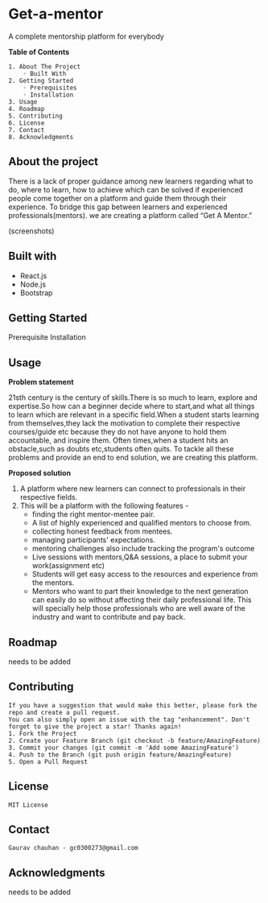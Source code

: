 # Get-a-mentor

A complete mentorship platform for everybody

**Table of Contents**

    1. About The Project
        ◦ Built With
    2. Getting Started
        ◦ Prerequisites
        ◦ Installation
    3. Usage
    4. Roadmap
    5. Contributing
    6. License
    7. Contact
    8. Acknowledgments

## About the project

There is a lack of proper guidance among new learners regarding what to do, where to learn, how to achieve which can be solved if experienced people come together on a platform and guide them through their experience.
To bridge this gap between learners and experienced professionals(mentors). we are creating a platform called “Get A Mentor.”

(screenshots)

## Built with

- React.js
- Node.js
- Bootstrap

## Getting Started

Prerequisite
Installation

## Usage

**Problem statement**

21sth century is the century of skills.There is so much to learn, explore and expertise.So how can a beginner decide where to start,and what all things to learn which are relevant in a specific field.When a student starts learning from themselves,they lack the motivation to complete their respective courses/guide etc because they do not have anyone to hold them accountable, and inspire them. Often times,when a student hits an obstacle,such as doubts etc,students often quits. To tackle all these problems and provide an end to end solution, we are creating this platform.

**Proposed solution**

1. A platform where new learners can connect to professionals in their respective fields.
2. This will be a platform with the following features -
   - finding the right mentor-mentee pair.
   - A list of highly experienced and qualified mentors to choose from.
   - collecting honest feedback from mentees.
   - managing participants' expectations.
   - mentoring challenges also include tracking the program's outcome
   - Live sessions with mentors,Q&A sessions, a place to submit your work(assignment etc)
   - Students will get easy access to the resources and experience from the mentors.
   - Mentors who want to part their knowledge to the next generation can easily do so without affecting their daily professional life. This will specially help those professionals who are well aware of the industry and want to contribute and pay back.

## Roadmap

needs to be added

## Contributing

    If you have a suggestion that would make this better, please fork the repo and create a pull request.
    You can also simply open an issue with the tag "enhancement". Don't forget to give the project a star! Thanks again!
    1. Fork the Project
    2. Create your Feature Branch (git checkout -b feature/AmazingFeature)
    3. Commit your changes (git commit -m 'Add some AmazingFeature')
    4. Push to the Branch (git push origin feature/AmazingFeature)
    5. Open a Pull Request

## License

    MIT License

## Contact

    Gaurav chauhan - gc0300273@gmail.com

## Acknowledgments

needs to be added
